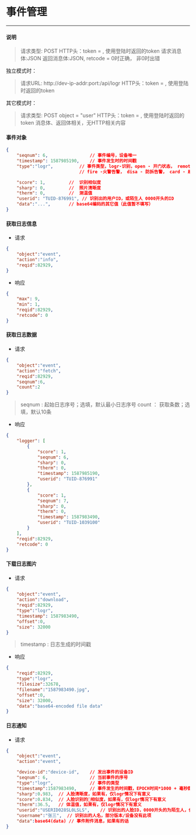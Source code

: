 # 事件管理
---------

#### 说明

>请求类型: POST
>HTTP头：token = , 使用登陆时返回的token
>请求消息体:JSON
>返回消息体:JSON, retcode = 0时正确， 非0时出错

独立模式时：
>请求URL: http://dev-ip-addr:port:/api/logr
>HTTP头：token = , 使用登陆时返回的token

其它模式时：
>请求类型: POST
>object = "user"
>HTTP头：token = , 使用登陆时返回的token
>消息体、返回体相关，无HTTP相关内容

#### 事件对象

```json
{
    "seqnum": 6,                // 事件编号，设备唯一
    "timestamp": 1587985190,    // 事件发生时的时间戳
    "type":"logr",          // 事件类型，logr-识别，open - 开门状态， remote - 远程开门
                            // fire -火警告警， disa - 防拆告警， card - 刷卡， visitor 访客，

    "score": 1,         //  识别相似度
    "sharp": 0,         //  照片清晰度
    "therm": 0,         //  测温值
    "userid": "TUID-876991", // 识别出的用户ID，或陌生人 0000开头的ID
    "data":"...",       // base64编码的其它值（此值暂不填写）
}
````

#### 获取日志信息

- 请求

```json
{
    "object":"event",
    "action":"info",
    "reqid":82929,
}
```

- 响应

```json
{
    "max": 9,
    "min": 1,
    "reqid":82929,
    "retcode": 0
}
```

#### 获取日志数据

- 请求

```json
{
    "object":"event",
    "action":"fetch",
    "reqid":82929,
    "seqnum":6,
    "count":2
}
```

>seqnum : 起始日志序号；选填，默认最小日志序号
>count ： 获取条数；选填，默认10条

- 响应

```json
{
    "logger": [
        {
            "score": 1,
            "seqnum": 6,
            "sharp": 0,
            "therm": 0,    
            "timestamp": 1587985190,
            "userid": "TUID-876991"
        },
        {
            "score": 1,
            "seqnum": 7,
            "sharp": 0,
            "therm": 0, 
            "timestamp": 1587983490,
            "userid": "TUID-1039100"
        }
    ],
    "reqid":82929,
    "retcode": 0
}
```

#### 下载日志图片

- 请求

```json
{
    "object":"event",
    "action":"download",
    "reqid":82929,
    "type":"logr",
    "timestamp": 1587983490,
    "offset":0,
    "size": 32000
}
```

> timestamp : 日志生成的时间戳

- 响应

```json
{
    "reqid":82929,
    "type":"logr",
    "filesize":32678,
    "filename":"1587983490.jpg",
    "offset":0,
    "size": 32000,
    "data":"base64-encoded file data"
}
```

#### 日志通知

- 请求

```json
{
    "object":"event",
    "action":"event",

    "device-id":"device-id",    // 发出事件的设备ID
    "seqnum": 6,                // 当前事件的序号
    "type":"logr",              // 事件的类型
    "timestamp":1587983490,     // 事件发生的时间戳，EPOCH时间*1000 + 毫秒数
    "sharp":0.983,  // 人脸清晰度，如果有，仅logr情况下有意义
    "score":0.834,  // 人脸识别的相似度，如果有，仅logr情况下有意义
    "therm":36.5,   // 体温值，如果有，仅logr情况下有意义
    "userid":"USERID028SL0LSLS",    // 识别出的人脸ID，0000开头的为陌生人，仅logr情况下有意义
    "username":"张三",  // 识别出的人名，部分版本/设备没有此项
    "data":base64(data) // 事件附件消息，如果有的话
}
```
